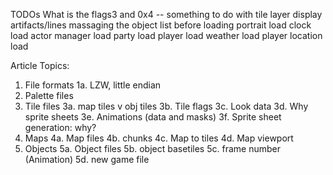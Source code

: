 TODOs
What is the flags3 and 0x4 -- something to do with tile layer
display artifacts/lines
massaging the object list before loading
portrait load
clock load
actor manager load
party load
player load
weather load
player location load


Article Topics:

1. File formats
1a. LZW, little endian
2. Palette files
3. Tile files
3a. map tiles v obj tiles
3b. Tile flags
3c. Look data
3d. Why sprite sheets
3e. Animations (data and masks)
3f. Sprite sheet generation: why?
4. Maps
4a. Map files
4b. chunks
4c. Map to tiles
4d. Map viewport
5. Objects
5a. Object files
5b. object basetiles
5c. frame number (Animation)
5d. new game file

